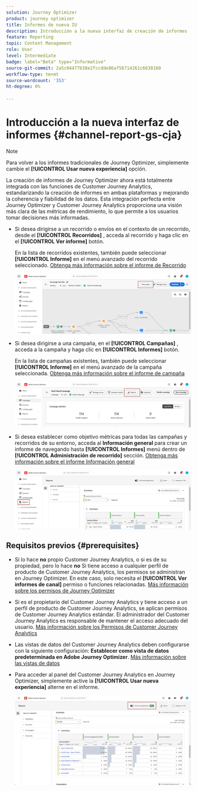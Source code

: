 ```yaml
---
solution: Journey Optimizer
product: journey optimizer
title: Informes de nueva IU
description: Introducción a la nueva interfaz de creación de informes
feature: Reporting
topic: Content Management
role: User
level: Intermediate
badge: label="Beta" type="Informative"
source-git-commit: 2a5c04477b38e2fccdde86af56714261c6638160
workflow-type: tm+mt
source-wordcount: '353'
ht-degree: 0%

---
```


# Introducción a la nueva interfaz de informes {#channel-report-gs-cja}

>[!NOTE]
>
> Para volver a los informes tradicionales de Journey Optimizer, simplemente cambie el **[!UICONTROL Usar nueva experiencia]** opción.

La creación de informes de Journey Optimizer ahora está totalmente integrada con las funciones de Customer Journey Analytics, estandarizando la creación de informes en ambas plataformas y mejorando la coherencia y fiabilidad de los datos. Esta integración perfecta entre Journey Optimizer y Customer Journey Analytics proporciona una visión más clara de las métricas de rendimiento, lo que permite a los usuarios tomar decisiones más informadas.

* Si desea dirigirse a un recorrido o envíos en el contexto de un recorrido, desde el **[!UICONTROL Recorridos]** , acceda al recorrido y haga clic en el **[!UICONTROL Ver informe]** botón.

  En la lista de recorridos existentes, también puede seleccionar **[!UICONTROL Informe]** en el menú avanzado del recorrido seleccionado. [Obtenga más información sobre el informe de Recorrido](journey-global-report-cja.md)

  ![](assets/gs-cja-report-3.png)

* Si desea dirigirse a una campaña, en el **[!UICONTROL Campañas]** , acceda a la campaña y haga clic en **[!UICONTROL Informes]** botón.

  En la lista de campañas existentes, también puede seleccionar **[!UICONTROL Informe]** en el menú avanzado de la campaña seleccionada. [Obtenga más información sobre el informe de campaña](campaign-global-report-cja.md)

  ![](assets/gs-cja-report-2.png)

* Si desea establecer como objetivo métricas para todas las campañas y recorridos de su entorno, acceda al **Información general** para crear un informe de navegando hasta **[!UICONTROL Informes]** menú dentro de **[!UICONTROL Administración de recorrido]** sección. [Obtenga más información sobre el informe Información general](channel-report-cja.md)

  ![](assets/gs-cja-report-1.png)

## Requisitos previos {#prerequisites}

* Si lo hace **no** propio Customer Journey Analytics, o si es de su propiedad, pero lo hace **no** Si tiene acceso a cualquier perfil de producto de Customer Journey Analytics, los permisos se administran en Journey Optimizer. En este caso, solo necesita el **[!UICONTROL Ver informes de canal]** permiso o funciones relacionadas. [Más información sobre los permisos de Journey Optimizer](../administration/permissions.md)
* Si es el propietario del Customer Journey Analytics y tiene acceso a un perfil de producto de Customer Journey Analytics, se aplican permisos de Customer Journey Analytics estándar. El administrador del Customer Journey Analytics es responsable de mantener el acceso adecuado del usuario. [Más información sobre los Permisos de Customer Journey Analytics](https://experienceleague.adobe.com/en/docs/analytics-platform/using/technotes/access-control)
* Las vistas de datos del Customer Journey Analytics deben configurarse con la siguiente configuración: **Establecer como vista de datos predeterminada en Adobe Journey Optimizer**. [Más información sobre las vistas de datos](https://experienceleague.adobe.com/en/docs/analytics-platform/using/cja-dataviews/create-dataview)
* Para acceder al panel del Customer Journey Analytics en Journey Optimizer, simplemente active la **[!UICONTROL Usar nueva experiencia]** alterne en el informe.

  ![](assets/cja-option.png)

